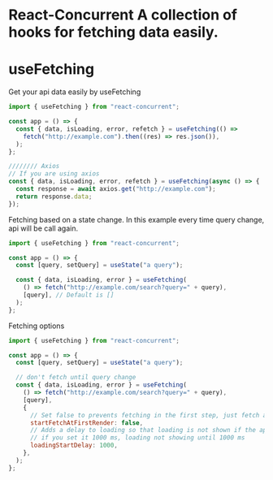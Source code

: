 # React-Concurrent A collection of hooks for fetching data easily.

# useFetching

Get your api data easily by useFetching

```js
import { useFetching } from "react-concurrent";

const app = () => {
  const { data, isLoading, error, refetch } = useFetching(() =>
    fetch("http://example.com").then((res) => res.json()),
  );
};

//////// Axios
// If you are using axios
const { data, isLoading, error, refetch } = useFetching(async () => {
  const response = await axios.get("http://example.com");
  return response.data;
});
```

Fetching based on a state change.
In this example every time query change, api will be call again.

```js
import { useFetching } from "react-concurrent";

const app = () => {
  const [query, setQuery] = useState("a query");

  const { data, isLoading, error } = useFetching(
    () => fetch("http://example.com/search?query=" + query),
    [query], // Default is []
  );
};
```

Fetching options

```js
import { useFetching } from "react-concurrent";

const app = () => {
  const [query, setQuery] = useState("a query");

  // don't fetch until query change
  const { data, isLoading, error } = useFetching(
    () => fetch("http://example.com/search?query=" + query),
    [query],
    {
      // Set false to prevents fetching in the first step, just fetch after deps be changed, or refetch called. Default is true.
      startFetchAtFirstRender: false,
      // Adds a delay to loading so that loading is not shown if the api is fetched sooner
      // if you set it 1000 ms, loading not showing until 1000 ms
      loadingStartDelay: 1000,
    },
  );
};
```
